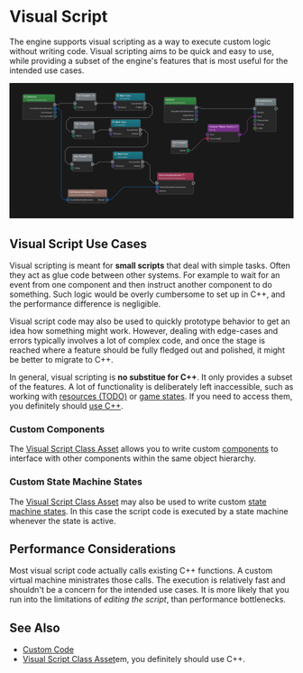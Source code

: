 # Visual Script

The engine supports visual scripting as a way to execute custom logic without writing code. Visual scripting aims to be quick and easy to use, while providing a subset of the engine's features that is most useful for the intended use cases.

![vs-state.png](./visual-script/media/vs-state.png)

## Visual Script Use Cases

Visual scripting is meant for **small scripts** that deal with simple tasks. Often they act as glue code between other systems. For example to wait for an event from one component and then instruct another component to do something. Such logic would be overly cumbersome to set up in C++, and the performance difference is negligible.

Visual script code may also be used to quickly prototype behavior to get an idea how something might work. However, dealing with edge-cases and errors typically involves a lot of complex code, and once the stage is reached where a feature should be fully fledged out and polished, it might be better to migrate to C++.

In general, visual scripting is **no substitue for C++**. It only provides a subset of the features. A lot of functionality is deliberately left inaccessible, such as working with [resources (TODO)](../../runtime/resource-management.md) or [game states](../../runtime/application/game-state.md). If you need to access them, you definitely should [use C++](../cpp/cpp-overview.md).

### Custom Components

The [Visual Script Class Asset](visual-script-class-asset.md) allows you to write custom [components](../../runtime/world/components.md) to interface with other components within the same object hierarchy.

### Custom State Machine States

The [Visual Script Class Asset](visual-script-class-asset.md) may also be used to write custom [state machine states](../game-logic/state-machine-asset.md#state-types). In this case the script code is executed by a state machine whenever the state is active.

## Performance Considerations

Most visual script code actually calls existing C++ functions. A custom virtual machine ministrates those calls. The execution is relatively fast and shouldn't be a concern for the intended use cases. It is more likely that you run into the limitations of *editing the script*, than performance bottlenecks.

## See Also

* [Custom Code](../custom-code-overview.md)
* [Visual Script Class Asset](visual-script-class-asset.md)em, you definitely should use C++.
